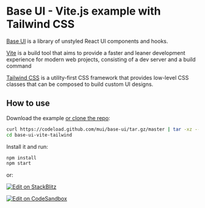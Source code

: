 # Base UI - Vite.js example with Tailwind CSS

[Base UI](https://mui.com/base-ui/) is a library of unstyled React UI components and hooks.

[Vite](https://vitejs.dev/) is a build tool that aims to provide a faster and leaner development experience for modern web projects, consisting of a dev server and a build command

[Tailwind CSS](https://tailwindcss.com/) is a utility-first CSS framework that provides low-level CSS classes that can be composed to build custom UI designs.

## How to use

Download the example [or clone the repo](https://github.com/mui/base-ui):

```bash
curl https://codeload.github.com/mui/base-ui/tar.gz/master | tar -xz --strip=2 base-ui-master/examples/base-ui-vite-tailwind
cd base-ui-vite-tailwind
```

Install it and run:

```bash
npm install
npm start
```

or:

<!-- #default-branch-switch -->

[![Edit on StackBlitz](https://developer.stackblitz.com/img/open_in_stackblitz.svg)](https://stackblitz.com/github/mui/material-ui/tree/master/examples/base-ui-vite-tailwind)

[![Edit on CodeSandbox](https://codesandbox.io/static/img/play-codesandbox.svg)](https://codesandbox.io/p/sandbox/github/mui/material-ui/tree/master/examples/base-ui-vite-tailwind)
